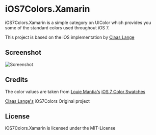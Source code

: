 # iOS7Colors.Xamarin

iOS7Colors.Xamarin is a simple category on UIColor which provides you some of the standard colors used throughout iOS 7. 

This project is based on the iOS implementation by [Claas Lange](https://github.com/claaslange/iOS7Colors)

## Screenshot

![Screenshot](https://raw.github.com/cryophobia/iOS7Colors.Xamarin/master/screenshot.png)

## Credits

The color values are taken from [Louie Mantia's](http://mantia.me) [iOS 7 Color Swatches](http://dribbble.com/shots/1186156-iOS-7-Color-Swatches)

[Claas Lange's](https://github.com/claaslange/iOS7Colors) iOS7Colors Original project

## License

iOS7Colors.Xamarin is licensed under the MIT-License
